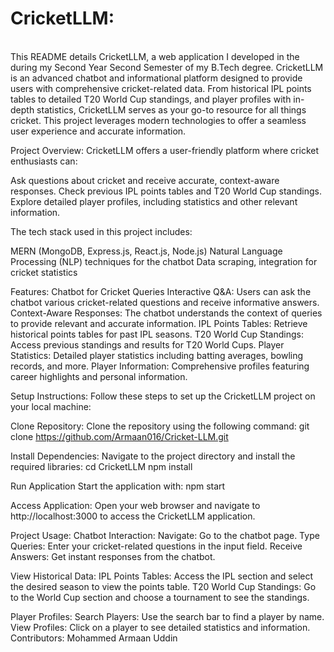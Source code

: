 # CricketLLM: 
<br>
This README details CricketLLM, a web application I developed in the during my Second Year Second Semester of my B.Tech degree.
CricketLLM is an advanced chatbot and informational platform designed to provide users with comprehensive cricket-related data. From historical IPL points tables to detailed T20 World Cup standings, and player profiles with in-depth statistics, CricketLLM serves as your go-to resource for all things cricket. This project leverages modern technologies to offer a seamless user experience and accurate information.

Project Overview:
CricketLLM offers a user-friendly platform where cricket enthusiasts can:

Ask questions about cricket and receive accurate, context-aware responses.
Check previous IPL points tables and T20 World Cup standings.
Explore detailed player profiles, including statistics and other relevant information.

The tech stack used in this project includes:

MERN (MongoDB, Express.js, React.js, Node.js)
Natural Language Processing (NLP) techniques for the chatbot
Data scraping, integration for cricket statistics

Features:
Chatbot for Cricket Queries
Interactive Q&A: Users can ask the chatbot various cricket-related questions and receive informative answers.
Context-Aware Responses: The chatbot understands the context of queries to provide relevant and accurate information.
IPL Points Tables: Retrieve historical points tables for past IPL seasons.
T20 World Cup Standings: Access previous standings and results for T20 World Cups.
Player Statistics: Detailed player statistics including batting averages, bowling records, and more.
Player Information: Comprehensive profiles featuring career highlights and personal information.

Setup Instructions:
Follow these steps to set up the CricketLLM project on your local machine:

Clone Repository:
Clone the repository using the following command: git clone https://github.com/Armaan016/Cricket-LLM.git

Install Dependencies:
Navigate to the project directory and install the required libraries: 
cd CricketLLM
npm install

Run Application
Start the application with: npm start

Access Application:
Open your web browser and navigate to http://localhost:3000 to access the CricketLLM application.

Project Usage:
Chatbot Interaction:
Navigate: Go to the chatbot page.
Type Queries: Enter your cricket-related questions in the input field.
Receive Answers: Get instant responses from the chatbot.

View Historical Data:
IPL Points Tables: Access the IPL section and select the desired season to view the points table.
T20 World Cup Standings: Go to the World Cup section and choose a tournament to see the standings.

Player Profiles:
Search Players: Use the search bar to find a player by name.
View Profiles: Click on a player to see detailed statistics and information.
Contributors: Mohammed Armaan Uddin  
